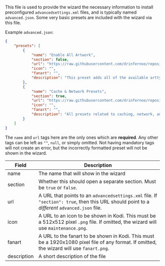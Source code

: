 This file is used to provide the wizard the necessary information to install preconfigured `advancedsettings.xml` files, and is typically named `advanced.json`. Some very basic presets are included with the wizard via this file.

Example `advanced.json`:
```JSON
{
    "presets": [
        {
            "name": "Enable All Artwork",
            "section": false,
            "url": "https://raw.githubusercontent.com/drinfernoo/repository.openwizard/master/presets/artwork_preset.xml",
            "icon": "",
            "fanart": "",
            "description": "This preset adds all of the available arttypes, to be used with library scrapers which collect their own artwork. Only has any effect on Kodi 18+."
        },
        {
            "name": "Cache & Network Presets",
            "section": true,
            "url": "https://raw.githubusercontent.com/drinfernoo/repository.openwizard/master/presets/cache_presets.json",
            "icon": "",
            "fanart": "",
            "description": "All presets related to caching, network, and buffering."
        }
    ]
}
```
The `name` and `url` tags here are the only ones which are **required**. Any other tags can be left as `""`, `null`, or simply omitted. Not having mandatory tags will not create an error, but the incorrectly formatted preset will not be shown in the wizard.

| Field | Description |
| ----- | ----------- |
| name  | The name that will show in the wizard |
| section | Whether this should open a separate section. Must be `true` or `false`. |
| url | A URL that points to an `advancedsettings.xml` file. If `"section": true`, then this URL should point to a *different* `advanced.json` file. |
| icon | A URL to an icon to be shown in Kodi. This must be a 512x512 pixel `.png` file. If omitted, the wizard will use `maintenance.png`. |
| fanart | A URL to the fanart to be shown in Kodi. This must be a 1920x1080 pixel file of any format. If omitted, the wizard will use `fanart.png`. |
| description | A short description of the file |